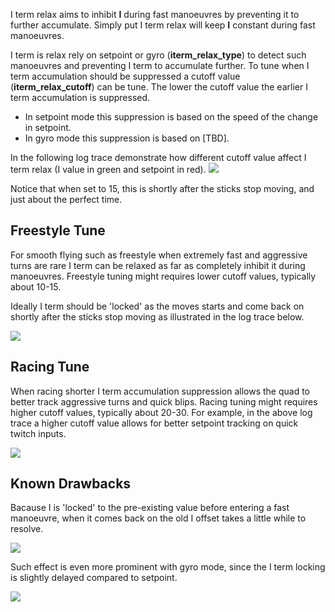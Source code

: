 I term relax aims to inhibit **I** during fast manoeuvres by preventing it to further accumulate. Simply put I term relax will keep **I** constant during fast manoeuvres. 

I term is relax rely on setpoint or gyro (**iterm_relax_type**) to detect such manoeuvres and preventing I term to accumulate further.
To tune when I term accumulation should be suppressed a cutoff value (**iterm_relax_cutoff**) can be tune.
The lower the cutoff value the earlier I term accumulation is suppressed.  

* In setpoint mode this suppression is based on the speed of the change in setpoint.
* In gyro mode this suppression is based on [TBD].

In the following log trace demonstrate how different cutoff value affect I term relax (I value in green and setpoint in red). 
![](https://user-images.githubusercontent.com/2025999/75109976-9a8f8900-5628-11ea-840c-eef16cfac4d4.png)

Notice that when set to 15, this is shortly after the sticks stop moving, and just about the perfect time.


## Freestyle Tune
For smooth flying such as freestyle when extremely fast and aggressive turns are rare I term can be relaxed as far as completely inhibit it during manoeuvres. Freestyle tuning might requires lower cutoff values, typically about 10-15. 

Ideally I term should be 'locked' as the moves starts and come back on shortly after the sticks stop moving as illustrated in the log trace below.

![](https://user-images.githubusercontent.com/2025999/75110071-ae87ba80-5629-11ea-8644-58072c21fa2d.jpg)

## Racing Tune
When racing shorter I term accumulation suppression allows the quad to better track aggressive turns and quick blips. Racing tuning might requires higher cutoff values, typically about 20-30. 
For example, in the above log trace a higher cutoff value allows for better setpoint tracking on quick twitch inputs.

![](https://user-images.githubusercontent.com/2025999/75110143-98c6c500-562a-11ea-980f-2753421dd824.jpg)




## Known Drawbacks

Bacause I is 'locked' to the pre-existing value before entering a fast manoeuvre, when it comes back on the old I offset takes a little while to resolve.

![](https://user-images.githubusercontent.com/2025999/75109721-61eeb000-5626-11ea-81ef-75bee6628d59.jpg)

Such effect is even more prominent with gyro mode, since the I term locking is slightly delayed compared to setpoint.

![](https://user-images.githubusercontent.com/2025999/75109705-25bb4f80-5626-11ea-925f-ad0f5fd54eb8.jpg)









